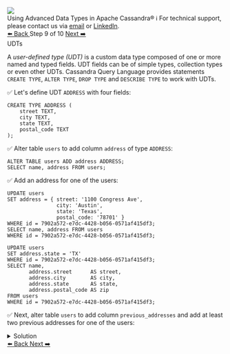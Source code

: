<!-- TOP -->
<div class="top">
  <img class="scenario-academy-logo" src="https://datastax-academy.github.io/katapod-shared-assets/images/ds-academy-2023.svg" />
  <div class="scenario-title-section">
    <span class="scenario-title">Using Advanced Data Types in Apache Cassandra®</span>
    <span class="scenario-subtitle">ℹ️ For technical support, please contact us via <a href="mailto:aleksandr.volochnev@datastax.com">email</a> or <a href="https://dtsx.io/aleks">LinkedIn</a>.</span>
  </div>
</div>

<!-- NAVIGATION -->
<div id="navigation-top" class="navigation-top">
 <a href='command:katapod.loadPage?[{"step":"step8-astra"}]'
   class="btn btn-dark navigation-top-left">⬅️ Back
 </a>
<span class="step-count"> Step 9 of 10</span>
 <a href='command:katapod.loadPage?[{"step":"step10-astra"}]'
    class="btn btn-dark navigation-top-right">Next ➡️
  </a>
</div>

<!-- CONTENT -->

<div class="step-title">UDTs</div>

A *user-defined type (UDT)* is a custom data type composed of one or more named and typed fields. 
UDT fields can be of simple types, collection types or even other UDTs. 
Cassandra Query Language provides statements `CREATE TYPE`, `ALTER TYPE`, `DROP TYPE` and `DESCRIBE TYPE` 
to work with UDTs.

✅ Let's define UDT `ADDRESS` with four fields:
```
CREATE TYPE ADDRESS (
    street TEXT,
    city TEXT,
    state TEXT,
    postal_code TEXT
);
```

✅ Alter table `users` to add column `address` of type `ADDRESS`:
```
ALTER TABLE users ADD address ADDRESS;
SELECT name, address FROM users;
```

✅ Add an address for one of the users:
```
UPDATE users 
SET address = { street: '1100 Congress Ave',
                city: 'Austin',
                state: 'Texas',
                postal_code: '78701' }
WHERE id = 7902a572-e7dc-4428-b056-0571af415df3;
SELECT name, address FROM users
WHERE id = 7902a572-e7dc-4428-b056-0571af415df3;

UPDATE users 
SET address.state = 'TX'
WHERE id = 7902a572-e7dc-4428-b056-0571af415df3;
SELECT name, 
       address.street      AS street, 
       address.city        AS city, 
       address.state       AS state,
       address.postal_code AS zip 
FROM users
WHERE id = 7902a572-e7dc-4428-b056-0571af415df3;
```

✅ Next, alter table `users` to add column `previous_addresses` and 
add at least two previous addresses for one of the users:
<details>
  <summary>Solution</summary> 

```
ALTER TABLE users 
ADD previous_addresses LIST<FROZEN<ADDRESS>>;

UPDATE users 
SET previous_addresses = [
              { street: '10th and L St',
                city: 'Sacramento',
                state: 'CA',
                postal_code: '95814' } ]
WHERE id = 7902a572-e7dc-4428-b056-0571af415df3;
SELECT name, previous_addresses FROM users
WHERE id = 7902a572-e7dc-4428-b056-0571af415df3;

UPDATE users 
SET previous_addresses = previous_addresses + [
              { street: 'State St and Washington Ave',
                city: 'Albany',
                state: 'NY',
                postal_code: '12224' } ]
WHERE id = 7902a572-e7dc-4428-b056-0571af415df3;
SELECT name, address, previous_addresses FROM users
WHERE id = 7902a572-e7dc-4428-b056-0571af415df3;
```

</details>

<!-- NAVIGATION -->
<div id="navigation-bottom" class="navigation-bottom">
 <a href='command:katapod.loadPage?[{"step":"step8-astra"}]'
   class="btn btn-dark navigation-bottom-left">⬅️ Back
 </a>
 <a href='command:katapod.loadPage?[{"step":"step10-astra"}]'
    class="btn btn-dark navigation-bottom-right">Next ➡️
  </a>
</div>

